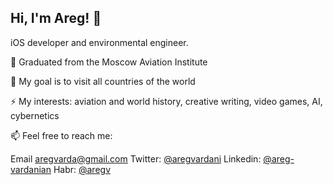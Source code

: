 ## Hi, I'm Areg! 👋
iOS developer and environmental engineer.

🌱 Graduated from the Moscow Aviation Institute

🔭 My goal is to visit all countries of the world

⚡ My interests: aviation and world history, creative writing, video games, AI, cybernetics

📫 Feel free to reach me:

Email aregvarda@gmail.com
Twitter: [@aregvardani](https://twitter.com/aregvardani)
Linkedin: [@areg-vardanian](https://www.linkedin.com/in/areg-vardanian-b21b34225)
Habr: [@aregv](https://career.habr.com/aregv)
